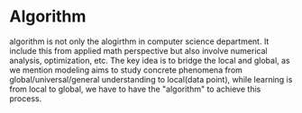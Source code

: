 # Algorithm
algorithm is not only the alogirthm in computer science department. It include this from applied math perspective but also involve numerical analysis, optimization, etc. The key idea is to bridge the local and global, as we mention modeling aims to study concrete phenomena from global/universal/general understanding to local(data point), while learning is from local to global, we have to have the "algorithm" to achieve this process. 
